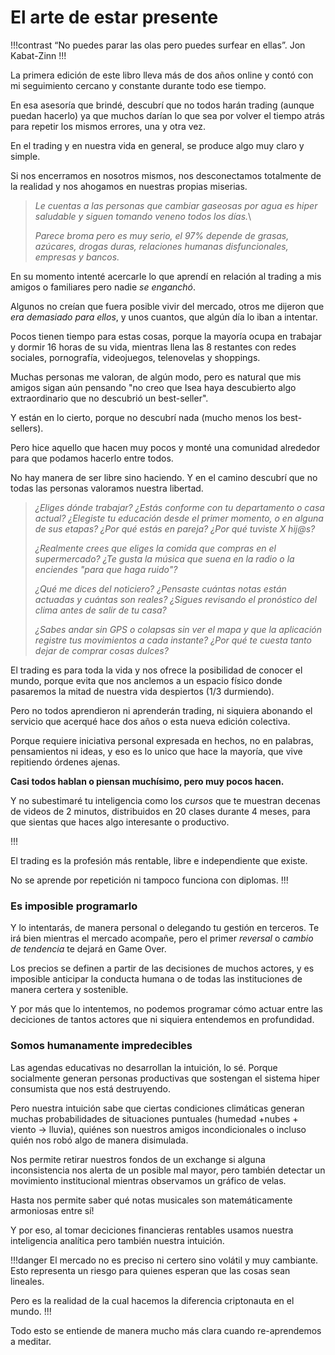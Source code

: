 # El arte de estar presente

!!!contrast
“No puedes parar las olas pero puedes surfear en ellas”.
Jon Kabat-Zinn
!!!

La primera edición de este libro lleva más de dos años online y contó con mi seguimiento cercano y constante durante todo ese tiempo.

En esa asesoría que brindé, descubrí que no todos harán trading (aunque puedan hacerlo) ya que muchos darían lo que sea por volver el tiempo atrás para repetir los mismos errores, una y otra vez.

En el trading y en nuestra vida en general, se produce algo muy claro y simple.

Si nos encerramos en nosotros mismos, nos desconectamos totalmente de la realidad y nos ahogamos en nuestras propias miserias.

> _Le cuentas a las personas que cambiar gaseosas por agua es hiper saludable y siguen tomando veneno todos los días._\
> 
> _Parece broma pero es muy serio, el 97% depende de grasas, azúcares, drogas duras, relaciones humanas disfuncionales, empresas y bancos._

En su momento intenté acercarle lo que aprendí en relación al trading a mis amigos o familiares pero nadie _se enganchó_.

Algunos no creían que fuera posible vivir del mercado, otros me dijeron que _era demasiado para ellos_, y unos cuantos, que algún día lo iban a intentar.

Pocos tienen tiempo para estas cosas, porque la mayoría ocupa en trabajar y dormir 16 horas de su vida, mientras llena las 8 restantes con redes sociales, pornografía, videojuegos, telenovelas y shoppings.

Muchas personas me valoran, de algún modo, pero es natural que mis amigos sigan aún pensando "no creo que Isea haya descubierto algo extraordinario que no descubrió un best-seller".

Y están en lo cierto, porque no descubrí nada (mucho menos los best-sellers).

Pero hice aquello que hacen muy pocos y monté una comunidad alrededor para que podamos hacerlo entre todos.

No hay manera de ser libre sino haciendo. Y en el camino descubrí que no todas las personas valoramos nuestra libertad.

> _¿Eliges dónde trabajar? ¿Estás conforme con tu departamento o casa actual? ¿Elegiste tu educación desde el primer momento, o en alguna de sus etapas? ¿Por qué estás en pareja? ¿Por qué tuviste X hij@s?_
> 
> _¿Realmente crees que eliges la comida que compras en el supermercado? ¿Te gusta la música que suena en la radio o la enciendes "para que haga ruido"?_
> 
> _¿Qué me dices del noticiero? ¿Pensaste cuántas notas están actuadas y cuántas son reales? ¿Sigues revisando el pronóstico del clima antes de salir de tu casa?_
> 
> _¿Sabes andar sin GPS o colapsas sin ver el mapa y que la aplicación registre tus movimientos a cada instante? ¿Por qué te cuesta tanto dejar de comprar cosas dulces?_

El trading es para toda la vida y nos ofrece la posibilidad de conocer el mundo, porque evita que nos anclemos a un espacio físico donde pasaremos la mitad de nuestra vida despiertos (1/3 durmiendo).

Pero no todos aprendieron ni aprenderán trading, ni siquiera abonando el servicio que acerqué hace dos años o esta nueva edición colectiva.

Porque requiere iniciativa personal expresada en hechos, no en palabras, pensamientos ni ideas, y eso es lo unico que hace la mayoría, que vive repitiendo órdenes ajenas.

**Casi todos hablan o piensan muchísimo, pero muy pocos hacen.**

Y no subestimaré tu inteligencia como los _cursos_ que te muestran decenas de videos de 2 minutos, distribuidos en 20 clases durante 4 meses, para que sientas que haces algo interesante o productivo.

!!!

El trading es la profesión más rentable, libre e independiente que existe.

No se aprende por repetición ni tampoco funciona con diplomas.
!!!

### Es imposible programarlo

Y lo intentarás, de manera personal o delegando tu gestión en terceros. Te irá bien mientras el mercado acompañe, pero el primer _reversal_ o _cambio de tendencia_ te dejará en Game Over.

Los precios se definen a partir de las decisiones de muchos actores, y es imposible anticipar la conducta humana o de todas las instituciones de manera certera y sostenible.

Y por más que lo intentemos, no podemos programar cómo actuar entre las deciciones de tantos actores que ni siquiera entendemos en profundidad.

### **Somos humanamente impredecibles**

Las agendas educativas no desarrollan la intuición, lo sé. Porque socialmente generan personas productivas que sostengan el sistema hiper consumista que nos está destruyendo.

Pero nuestra intuición sabe que ciertas condiciones climáticas generan muchas probabilidades de situaciones puntuales (humedad +nubes + viento -> lluvia), quiénes son nuestros amigos incondicionales o incluso quién nos robó algo de manera disimulada.

Nos permite retirar nuestros fondos de un exchange si alguna inconsistencia nos alerta de un posible mal mayor, pero también detectar un movimiento institucional mientras observamos un gráfico de velas.

Hasta nos permite saber qué notas musicales son matemáticamente armoniosas entre sí!

Y por eso, al tomar deciciones financieras rentables usamos nuestra inteligencia analítica pero también nuestra intuición.

!!!danger
El mercado no es preciso ni certero sino volátil y muy cambiante. Esto representa un riesgo para quienes esperan que las cosas sean lineales.

Pero es la realidad de la cual hacemos la diferencia criptonauta en el mundo.
!!!

Todo esto se entiende de manera mucho más clara cuando re-aprendemos a meditar.
